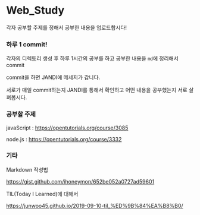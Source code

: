 # Web_Study
각자 공부할 주제를 정해서 공부한 내용을 업로드합시다!

### 하루 1 commit!	
각자의 디렉토리 생성 후 하루 1시간의 공부를 하고 공부한 내용을 `md`에 정리해서 commit	

commit을 하면 JANDI에 메세지가 갑니다.	

서로가 매일 commit하는지 JANDI를 통해서 확인하고 어떤 내용을 공부했는지 서로 살펴봅시다.	

### 공부할 주제	
javaScript : https://opentutorials.org/course/3085	

node.js : https://opentutorials.org/course/3332	

### 기타	
Markdown 작성법	

https://gist.github.com/ihoneymon/652be052a0727ad59601	

TIL(Today I Learned)에 대해서	

https://junwoo45.github.io/2019-09-10-til_%ED%9B%84%EA%B8%B0/
